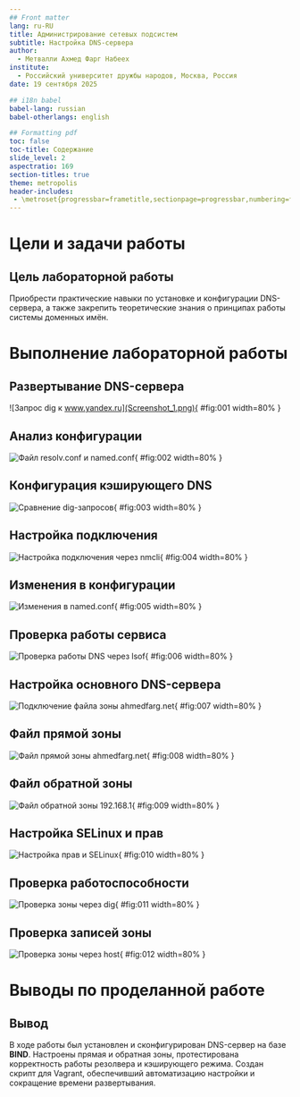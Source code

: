 ```yaml
---
## Front matter
lang: ru-RU
title: Администрирование сетевых подсистем
subtitle: Настройка DNS-сервера
author:
  - Метвалли Ахмед Фарг Набеех
institute:
  - Российский университет дружбы народов, Москва, Россия
date: 19 сентября 2025

## i18n babel
babel-lang: russian
babel-otherlangs: english

## Formatting pdf
toc: false
toc-title: Содержание
slide_level: 2
aspectratio: 169
section-titles: true
theme: metropolis
header-includes:
 - \metroset{progressbar=frametitle,sectionpage=progressbar,numbering=fraction}
---
```


# Цели и задачи работы

## Цель лабораторной работы

Приобрести практические навыки по установке и конфигурации DNS-сервера, а также закрепить теоретические знания о принципах работы системы доменных имён.

# Выполнение лабораторной работы

## Развертывание DNS-сервера

   ![Запрос dig к www.yandex.ru](Screenshot_1.png){ #fig:001 width=80% }

## Анализ конфигурации

   ![Файл resolv.conf и named.conf](Screenshot_2.png){ #fig:002 width=80% }

## Конфигурация кэширующего DNS

   ![Сравнение dig-запросов](Screenshot_3.png){ #fig:003 width=80% }

## Настройка подключения

   ![Настройка подключения через nmcli](Screenshot_4.png){ #fig:004 width=80% }

## Изменения в конфигурации

   ![Изменения в named.conf](Screenshot_5.png){ #fig:005 width=80% }

## Проверка работы сервиса

   ![Проверка работы DNS через lsof](Screenshot_6.png){ #fig:006 width=80% }

## Настройка основного DNS-сервера

   ![Подключение файла зоны ahmedfarg.net](Screenshot_7.png){ #fig:007 width=80% }

## Файл прямой зоны

   ![Файл прямой зоны ahmedfarg.net](Screenshot_8.png){ #fig:008 width=80% }

## Файл обратной зоны

   ![Файл обратной зоны 192.168.1](Screenshot_9.png){ #fig:009 width=80% }

## Настройка SELinux и прав

   ![Настройка прав и SELinux](Screenshot_10.png){ #fig:010 width=80% }

## Проверка работоспособности

   ![Проверка зоны через dig](Screenshot_11.png){ #fig:011 width=80% }
   
## Проверка записей зоны

   ![Проверка зоны через host](Screenshot_12.png){ #fig:012 width=80% }

# Выводы по проделанной работе

## Вывод

В ходе работы был установлен и сконфигурирован DNS-сервер на базе **BIND**. Настроены прямая и обратная зоны, протестирована корректность работы резолвера и кэширующего режима. Создан скрипт для Vagrant, обеспечивший автоматизацию настройки и сокращение времени развертывания.
